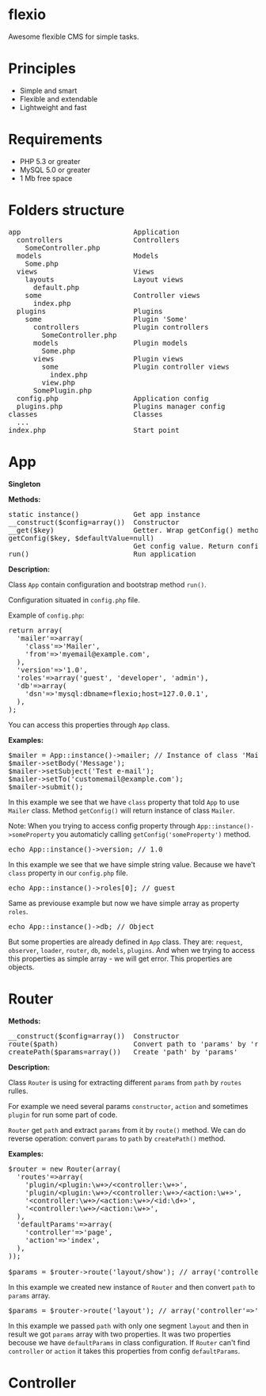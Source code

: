 flexio
======

Awesome flexible CMS for simple tasks.

Principles
==========

<ul>
  <li>Simple and smart</li>
  <li>Flexible and extendable</li>
  <li>Lightweight and fast</li>
</ul>

Requirements
============

<ul>
  <li>PHP 5.3 or greater</li>
  <li>MySQL 5.0 or greater</li>
  <li>1 Mb free space</li>
</ul>

Folders structure
=================

<pre>
app                           Application
  controllers                 Controllers
    SomeController.php
  models                      Models
    Some.php
  views                       Views
    layouts                   Layout views
      default.php
    some                      Controller views
      index.php
  plugins                     Plugins
  	some                      Plugin 'Some'
  	  controllers             Plugin controllers
  	  	SomeController.php
  	  models                  Plugin models
  	    Some.php
  	  views                   Plugin views
  	  	some                  Plugin controller views
  	  	  index.php
  	  	view.php
  	  SomePlugin.php
  config.php                  Application config
  plugins.php                 Plugins manager config
classes                       Classes
  ...
index.php                     Start point
</pre>

App
===

<b>Singleton</b>

<b>Methods:</b>

<pre>
static instance()             Get app instance
__construct($config=array())  Constructor
__get($key)                   Getter. Wrap getConfig() method
getConfig($key, $defaultValue=null)
                              Get config value. Return config value or $defaultValue
run()                         Run application
</pre>

<b>Description:</b>

Class <code>App</code> contain configuration and bootstrap method <code>run()</code>.

Configuration situated in <code>config.php</code> file.

Example of <code>config.php</code>:

<pre>
return array(
  'mailer'=>array(
    'class'=>'Mailer',
    'from'=>'myemail@example.com',
  ),
  'version'=>'1.0',
  'roles'=>array('guest', 'developer', 'admin'),
  'db'=>array(
    'dsn'=>'mysql:dbname=flexio;host=127.0.0.1',
  ),
);
</pre>

You can access this properties through <code>App</code> class.

<b>Examples:</b>

<pre>
$mailer = App::instance()->mailer; // Instance of class 'Mailer'
$mailer->setBody('Message');
$mailer->setSubject('Test e-mail');
$mailer->setTo('customemail@example.com');
$mailer->submit();
</pre>

In this example we see that we have <code>class</code> property that told <code>App</code> to use <code>Mailer</code> class. Method <code>getConfig()</code> will return instance of class <code>Mailer</code>.

Note: When you trying to access config property through <code>App::instance()->someProperty</code> you automaticly calling <code>getConfig('someProperty')</code> method.

<pre>
echo App::instance()->version; // 1.0
</pre>

In this example we see that we have simple string value. Because we have't <code>class</code> property in our <code>config.php</code> file.

<pre>
echo App::instance()->roles[0]; // guest
</pre>

Same as previouse example but now we have simple array as property <code>roles</code>.

<pre>
echo App::instance()->db; // Object
</pre>

But some properties are already defined in <code>App</code> class. They are: <code>request</code>, <code>observer</code>, <code>loader</code>, <code>router</code>, <code>db</code>, <code>models</code>, <code>plugins</code>. And when we trying to access this properties as simple array - we will get error. This properties are objects.

Router
======

<b>Methods:</b>

<pre>
__construct($config=array())  Constructor
route($path)                  Convert path to 'params' by 'routes' rulles
createPath($params=array())   Create 'path' by 'params'
</pre>

<b>Description:</b>

Class <code>Router</code> is using for extracting different <code>params</code> from <code>path</code> by <code>routes</code> rulles.

For example we need several params <code>constructor</code>, <code>action</code> and sometimes <code>plugin</code> for run some part of code.

<code>Router</code> get <code>path</code> and extract <code>params</code> from it by <code>route()</code> method. We can do reverse operation: convert <code>params</code> to <code>path</code> by <code>createPath()</code> method.

<b>Examples:</b>

<pre>
$router = new Router(array(
  'routes'=>array(
    'plugin/&lt;plugin:\w+&gt;/&lt;controller:\w+&gt;',
    'plugin/&lt;plugin:\w+&gt;/&lt;controller:\w+&gt;/&lt;action:\w+&gt;',
    '&lt;controller:\w+&gt;/&lt;action:\w+&gt;/&lt;id:\d+&gt;',
    '&lt;controller:\w+&gt;/&lt;action:\w+&gt;',
  ),
  'defaultParams'=>array(
    'controller'=>'page',
    'action'=>'index',
  ),
));

$params = $router->route('layout/show'); // array('controller'=>'layout', 'action'=>'show')
</pre>

In this example we created new instance of <code>Router</code> and then convert <code>path</code> to <code>params</code> array.

<pre>
$params = $router->route('layout'); // array('controller'=>'layout', 'action'=>'index')
</pre>

In this example we passed <code>path</code> with only one segment <code>layout</code> and then in result we got <code>params</code> array with two properties. It was two properties becouse we have <code>defaultParams</code> in class configuration. If <code>Router</code> can't find <code>controller</code> or <code>action</code> it takes this properties from config <code>defaultParams</code>.

Controller
==========


